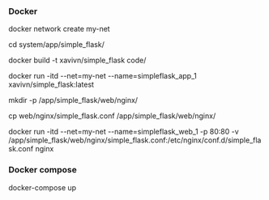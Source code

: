 ### Docker

docker network create my-net

cd system/app/simple_flask/

docker build -t xavivn/simple_flask code/

docker run -itd --net=my-net --name=simpleflask_app_1 xavivn/simple_flask:latest

mkdir -p /app/simple_flask/web/nginx/

cp web/nginx/simple_flask.conf /app/simple_flask/web/nginx/

docker run -itd --net=my-net --name=simpleflask_web_1 -p 80:80 -v /app/simple_flask/web/nginx/simple_flask.conf:/etc/nginx/conf.d/simple_flask.conf nginx

### Docker compose

docker-compose up
